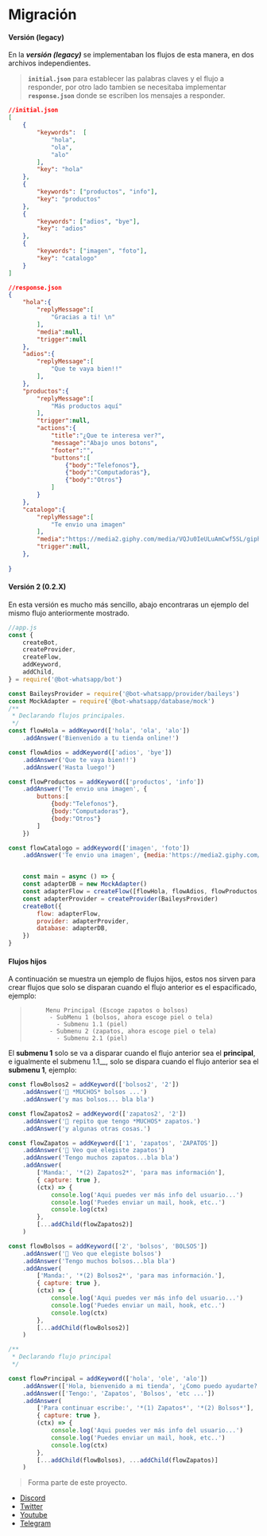 # Migración 

#### Versión (legacy)

En la ***versión (legacy)*** se implementaban los flujos de esta manera, en dos archivos independientes.

> __`initial.json`__ para establecer las palabras claves y el flujo a responder, por otro lado tambien se necesitaba implementar 
> __`response.json`__ donde se escriben los mensajes a responder.

```json
//initial.json
[
    {
        "keywords":  [
            "hola",
            "ola",
            "alo"
        ],
        "key": "hola"
    },
    {
        "keywords": ["productos", "info"],
        "key": "productos"
    },
    {
        "keywords": ["adios", "bye"],
        "key": "adios"
    },
    {
        "keywords": ["imagen", "foto"],
        "key": "catalogo"
    }
]
```
```json
//response.json
{
    "hola":{
        "replyMessage":[
            "Gracias a ti! \n"
        ],
        "media":null,
        "trigger":null
    },
    "adios":{
        "replyMessage":[
            "Que te vaya bien!!"
        ],
    },
    "productos":{
        "replyMessage":[
            "Más productos aquí"
        ],
        "trigger":null,
        "actions":{
            "title":"¿Que te interesa ver?",
            "message":"Abajo unos botons",
            "footer":"",
            "buttons":[
                {"body":"Telefonos"},
                {"body":"Computadoras"},
                {"body":"Otros"}
            ]
        }
    },
    "catalogo":{
        "replyMessage":[
            "Te envio una imagen"
        ],
        "media":"https://media2.giphy.com/media/VQJu0IeULuAmCwf5SL/giphy.gif",
        "trigger":null,
    },
    
}

```

#### Versión 2 (0.2.X)

En esta versión es mucho más sencillo, abajo encontraras un ejemplo del mismo flujo anteriormente mostrado.

```js
//app.js
const {
    createBot,
    createProvider,
    createFlow,
    addKeyword,
    addChild,
} = require('@bot-whatsapp/bot')

const BaileysProvider = require('@bot-whatsapp/provider/baileys')
const MockAdapter = require('@bot-whatsapp/database/mock')
/**
 * Declarando flujos principales.
 */
const flowHola = addKeyword(['hola', 'ola', 'alo'])
    .addAnswer('Bienvenido a tu tienda online!')

const flowAdios = addKeyword(['adios', 'bye'])
    .addAnswer('Que te vaya bien!!')
    .addAnswer('Hasta luego!')

const flowProductos = addKeyword(['productos', 'info'])
    .addAnswer('Te envio una imagen', {
        buttons:[
            {body:"Telefonos"},
            {body:"Computadoras"},
            {body:"Otros"}
        ]
    })

const flowCatalogo = addKeyword(['imagen', 'foto'])
    .addAnswer('Te envio una imagen', {media:'https://media2.giphy.com/media/VQJu0IeULuAmCwf5SL/giphy.gif'})


    const main = async () => {
    const adapterDB = new MockAdapter()
    const adapterFlow = createFlow([flowHola, flowAdios, flowProductos, flowCatalogo])
    const adapterProvider = createProvider(BaileysProvider)
    createBot({
        flow: adapterFlow,
        provider: adapterProvider,
        database: adapterDB,
    })
}
```

#### Flujos hijos

A continuación se muestra un ejemplo de flujos hijos, estos nos sirven para crear flujos que solo se disparan cuando el flujo anterior es el espacificado, ejemplo:

 >          Menu Principal (Escoge zapatos o bolsos)
 >           - SubMenu 1 (bolsos, ahora escoge piel o tela)
 >             - Submenu 1.1 (piel)
 >           - Submenu 2 (zapatos, ahora escoge piel o tela)
 >             - Submenu 2.1 (piel)

El __submenu 1__ solo se va a disparar cuando el flujo anterior sea el __principal__, e igualmente el submenu 1.1__, solo se dispara cuando el flujo anterior sea el __submenu 1__, ejemplo:

```js
const flowBolsos2 = addKeyword(['bolsos2', '2'])
    .addAnswer('🤯 *MUCHOS* bolsos ...')
    .addAnswer('y mas bolsos... bla bla')

const flowZapatos2 = addKeyword(['zapatos2', '2'])
    .addAnswer('🤯 repito que tengo *MUCHOS* zapatos.')
    .addAnswer('y algunas otras cosas.')

const flowZapatos = addKeyword(['1', 'zapatos', 'ZAPATOS'])
    .addAnswer('🤯 Veo que elegiste zapatos')
    .addAnswer('Tengo muchos zapatos...bla bla')
    .addAnswer(
        ['Manda:', '*(2) Zapatos2*', 'para mas información'],
        { capture: true },
        (ctx) => {
            console.log('Aqui puedes ver más info del usuario...')
            console.log('Puedes enviar un mail, hook, etc..')
            console.log(ctx)
        },
        [...addChild(flowZapatos2)]
    )

const flowBolsos = addKeyword(['2', 'bolsos', 'BOLSOS'])
    .addAnswer('🙌 Veo que elegiste bolsos')
    .addAnswer('Tengo muchos bolsos...bla bla')
    .addAnswer(
        ['Manda:', '*(2) Bolsos2*', 'para mas información.'],
        { capture: true },
        (ctx) => {
            console.log('Aqui puedes ver más info del usuario...')
            console.log('Puedes enviar un mail, hook, etc..')
            console.log(ctx)
        },
        [...addChild(flowBolsos2)]
    )

/**
 * Declarando flujo principal
 */

const flowPrincipal = addKeyword(['hola', 'ole', 'alo'])
    .addAnswer(['Hola, bienvenido a mi tienda', '¿Como puedo ayudarte?'])
    .addAnswer(['Tengo:', 'Zapatos', 'Bolsos', 'etc ...'])
    .addAnswer(
        ['Para continuar escribe:', '*(1) Zapatos*', '*(2) Bolsos*'],
        { capture: true },
        (ctx) => {
            console.log('Aqui puedes ver más info del usuario...')
            console.log('Puedes enviar un mail, hook, etc..')
            console.log(ctx)
        },
        [...addChild(flowBolsos), ...addChild(flowZapatos)]
    )
```


> Forma parte de este proyecto.

-   [Discord](https://link.codigoencasa.com/DISCORD)
-   [Twitter](https://twitter.com/leifermendez)
-   [Youtube](https://www.youtube.com/watch?v=5lEMCeWEJ8o&list=PL_WGMLcL4jzWPhdhcUyhbFU6bC0oJd2BR)
-   [Telegram](https://t.me/leifermendez)
